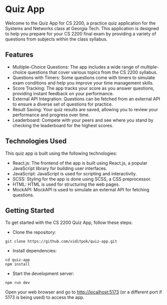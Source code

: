# Quiz App
Welcome to the Quiz App for CS 2200, a practice quiz application for the Systems and Networks class at Georgia Tech. This application is designed to help you prepare for your CS 2200 final exam by providing a variety of questions from subjects within the class syllabus.

## Features
- Multiple-Choice Questions: The app includes a wide range of multiple-choice questions that cover various topics from the CS 2200 syllabus.
- Questions with Timers: Some questions come with timers to simulate exam conditions and help you improve your time management skills.
- Score Tracking: The app tracks your score as you answer questions, providing instant feedback on your performance.
- External API Integration: Questions can be fetched from an external API to ensure a diverse set of questions for practice.
- Result Saving: Your quiz results are saved, allowing you to review your performance and progress over time.
- Leaderboard: Compete with your peers and see where you stand by checking the leaderboard for the highest scores.

## Technologies Used
This quiz app is built using the following technologies:
- React.js: The frontend of the app is built using React.js, a popular JavaScript library for building user interfaces.
- JavaScript: JavaScript is used for scripting and interactivity.
- SCSS: Styling for the app is done using SCSS, a CSS preprocessor.
- HTML: HTML is used for structuring the web pages.
- MockAPI: MockAPI is used to simulate an external API for fetching questions.

## Getting Started
To get started with the CS 2200 Quiz App, follow these steps:
- Clone the repository:
```
git clone https://github.com/viditpok/quiz-app.git
```
- Install dependencies:
```
cd quiz-app
npm install
```
- Start the development server:
```
npm run dev
```
Open your web browser and go to [http://localhost:5173](http://localhost:5173/) (or a different port if 5173 is being used) to access the app.

